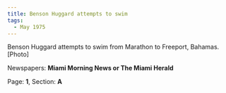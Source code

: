 ```yaml
---  
title: Benson Huggard attempts to swim  
tags:  
  - May 1975  
---  
```

  
Benson Huggard attempts to swim from Marathon to Freeport, Bahamas. [Photo]  
  
Newspapers: **Miami Morning News or The Miami Herald**  
  
Page: **1**, Section: **A** 
